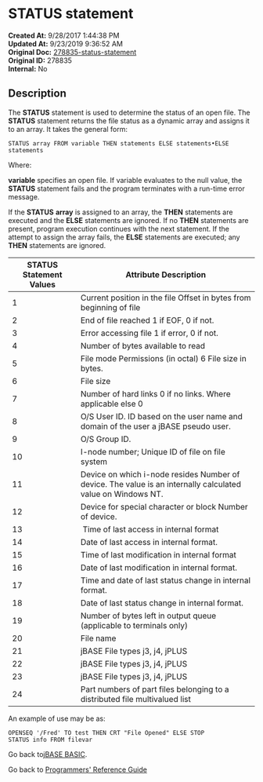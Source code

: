 # STATUS statement

**Created At:** 9/28/2017 1:44:38 PM  
**Updated At:** 9/23/2019 9:36:52 AM  
**Original Doc:** [278835-status-statement](https://docs.jbase.com/36868-jbase-basic/278835-status-statement)  
**Original ID:** 278835  
**Internal:** No  

## Description

The **STATUS** statement is used to determine the status of an open file. The **STATUS** statement returns the file status as a dynamic array and assigns it to an array. It takes the general form:

```
STATUS array FROM variable THEN statements ELSE statements•ELSE statements
```

Where:

**variable** specifies an open file. If variable evaluates to the null value, the **STATUS** statement fails and the program terminates with a run-time error message.

If the **STATUS** **array** is assigned to an array, the **THEN** statements are executed and the **ELSE** statements are ignored. If no **THEN** statements are present, program execution continues with the next statement. If the attempt to assign the array fails, the **ELSE** statements are executed; any **THEN** statements are ignored.

| STATUS Statement Values | Attribute Description |
| --- | --- |
| 1 | Current position in the file Offset in bytes from beginning of file |
| 2 | End of file reached 1 if EOF, 0 if not. |
| 3 | Error accessing file 1 if error, 0 if not. |
| 4 | Number of bytes available to read |
| 5 | File mode Permissions (in octal) 6 File size in bytes. |
| 6 | File size |
| 7 | Number of hard links 0 if no links. Where applicable else 0 |
| 8 | O/S User ID. ID based on the user name and domain of the user a jBASE pseudo user. |
| 9 | O/S Group ID. |
| 10 | I-node number; Unique ID of file on file system |
| 11 | Device on which i-node resides Number of device. The value is an internally calculated value on Windows NT. |
| 12 | Device for special character or block Number of device. |
| 13 |  Time of last access in internal format |
| 14 | Date of last access in internal format. |
| 15 | Time of last modification in internal format |
| 16 | Date of last modification in internal format. |
| 17 | Time and date of last status change in internal format. |
| 18 | Date of last status change in internal format. |
| 19 | Number of bytes left in output queue (applicable to terminals only) |
| 20 | File name |
| 21 | jBASE File types j3, j4, jPLUS |
| 22 | jBASE File types j3, j4, jPLUS |
| 23 | jBASE File types j3, j4, jPLUS |
| 24 | Part numbers of part files belonging to a distributed file multivalued list |


An example of use may be as:

```
OPENSEQ '/Fred' TO test THEN CRT "File Opened" ELSE STOP
STATUS info FROM filevar
```

Go back to[jBASE BASIC](./../jbase-basic-programmers-reference-guide).

Go back to [Programmers' Reference Guide](./../../reference-guides/jbc/README.md)
